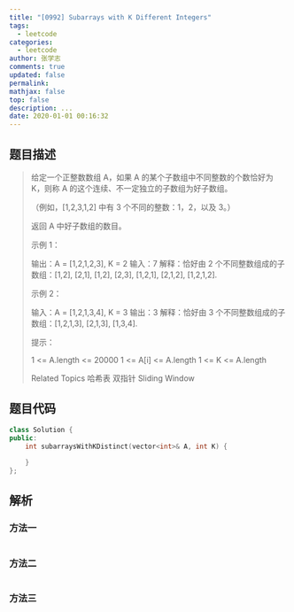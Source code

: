 ```yaml
---
title: "[0992] Subarrays with K Different Integers"
tags:
  - leetcode
categories:
  - leetcode
author: 张学志
comments: true
updated: false
permalink:
mathjax: false
top: false
description: ...
date: 2020-01-01 00:16:32
---
```


## 题目描述

> 给定一个正整数数组 A，如果 A 的某个子数组中不同整数的个数恰好为 K，则称 A 的这个连续、不一定独立的子数组为好子数组。 
> 
> （例如，[1,2,3,1,2] 中有 3 个不同的整数：1，2，以及 3。） 
> 
> 返回 A 中好子数组的数目。 
> 
> 
> 
> 示例 1： 
> 
> 输出：A = [1,2,1,2,3], K = 2
> 输入：7
> 解释：恰好由 2 个不同整数组成的子数组：[1,2], [2,1], [1,2], [2,3], [1,2,1], [2,1,2], [1,2,1,2].
> 
> 
> 示例 2： 
> 
> 输入：A = [1,2,1,3,4], K = 3
> 输出：3
> 解释：恰好由 3 个不同整数组成的子数组：[1,2,1,3], [2,1,3], [1,3,4].
> 
> 
> 
> 
> 提示： 
> 
> 
> 1 <= A.length <= 20000 
> 1 <= A[i] <= A.length 
> 1 <= K <= A.length 
> 
> Related Topics 哈希表 双指针 Sliding Window

## 题目代码

```cpp
class Solution {
public:
    int subarraysWithKDistinct(vector<int>& A, int K) {
        
    }
};
```

## 解析

### 方法一

```cpp

```

### 方法二

```cpp

```

### 方法三

```cpp

```

